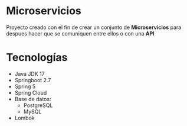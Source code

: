 # Microservicios

Proyecto creado con el fin de crear un conjunto de **Microservicios** para despues hacer que se comuniquen entre ellos o con una **API**

# Tecnologías

- Java JDK 17
- Springboot 2.7
- Spring 5
- Spring Cloud
- Base de datos:
  - PostgreSQL
  - MySQL
- Lombok
